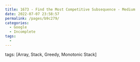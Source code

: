 ```yaml
---
title: 1673 - Find the Most Competitive Subsequence - Medium
date: 2022-07-07 23:58:57
permalink: /pages/b9c279/
categories:
  - Google
  - Incomplete
tags:
  - 
---
```

tags: [Array, Stack, Greedy, Monotonic Stack]